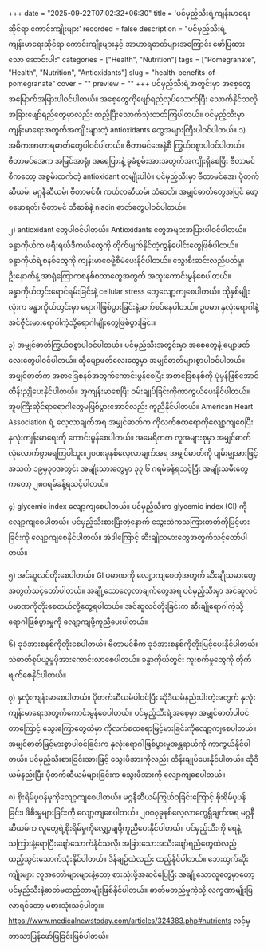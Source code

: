 +++
date = "2025-09-22T07:02:32+06:30"
title = 'ပင်မှည့်သီးရဲ့ကျန်းမာရေးဆိုင်ရာ ကောင်းကျိုးများ'
recorded = false
description = "ပင်မှည့်သီးရဲ့ကျန်းမာရေးဆိုင်ရာ ကောင်းကျိုးများနှင့် အာဟာရဓာတ်များအကြောင်း ဖော်ပြထားသော ဆောင်းပါး"
categories = ["Health", "Nutrition"]
tags = ["Pomegranate", "Health", "Nutrition", "Antioxidants"]
slug = "health-benefits-of-pomegranate"
cover = ""
preview = ""
+++
ပင်မှည့်သီးရဲ့အတွင်းမှာ အစေ့တွေအမြောက်အမြားပါဝင်ပါတယ်။ အစေ့တွေကိုဖျော်ရည်လုပ်သောက်ပြီး သောက်နိုင်သလို အခြားဖျော်ရည်တွေမှာလည်း ထည့်ပြီးသောက်သုံးတတ်ကြပါတယ်။ ပင်မှည့်သီးမှာ ကျန်းမာရေးအတွက်အကျိုးများတဲ့ antioxidants တွေအများကြီးပါဝင်ပါတယ်။
၁) အဓိကအာဟာရဓာတ်တွေပါဝင်ပါတယ်။
ဗီတာမင်အေနဲ့စီ ကြွယ်ဝစွာပါဝင်ပါတယ်။ ဗီတာမင်အေက အမြင်အာရုံ၊ အရေပြားနဲ့ ခုခံစွမ်းအားအတွက်အကျိုးရှိစေပြီး ဗီတာမင်စီကတော့ အစွမ်းထက်တဲ့ antioxidant တမျိုးပါပဲ။
ပင်မှည့်သီးမှာ ဗီတာမင်အေ၊ ပိုတက်ဆီယမ်၊ မဂ္ဂနီဆီယမ်၊ ဗီတာမင်စီ၊ ကယ်လဆီယမ်၊ သံဓာတ်၊ အမျှင်ဓာတ်တွေအပြင် ဖော့စဖောရတ်၊ ဗီတာမင် ဘီဆစ်နဲ့ niacin ဓာတ်တွေပါဝင်ပါတယ်။

၂) antioxidant တွေပါဝင်ပါတယ်။
Antioxidants တွေအများအပြားပါဝင်ပါတယ်။ ခန္ဓာကိုယ်က ဖရီးရယ်ဒီကယ်တွေကို တိုက်ဖျက်နိုင်တဲ့ကွန်ပေါင်းတွေဖြစ်ပါတယ်။ ခန္ဓာကိုယ်ရဲ့စနစ်တွေကို ကျန်းမာစေဖို့စီမံပေးနိုင်ပါတယ်။ သွေးစီးဆင်းလည်ပတ်မှု၊ ဦးနှောက်နဲ့ အာရုံကြောကစနစ်စတာတွေအတွက် အထူးကောင်းမွန်စေပါတယ်။ ခန္ဓာကိုယ်တွင်းရောင်ရမ်းခြင်းနဲ့ cellular stress တွေလျော့ကျစေပါတယ်။ ထိုနှစ်မျိုးလုံးက ခန္ဓာကိုယ်တွင်းမှာ ရောဂါဖြစ်ပွားခြင်းနဲ့ဆက်စပ်နေပါတယ်။ ဥပမာ၊ နှလုံးရောဂါနဲ့ အင်ဇီုင်းမားရောဂါကဲ့သို့ရောဂါမျိုးတွေဖြစ်ပွားခြင်း။

၃) အမျှင်ဓာတ်ကြွယ်ဝစွာပါဝင်ပါတယ်။
ပင်မှည့်သီးအတွင်းမှာ အစေ့တွေနဲ့ ပျော့ဖတ်လေးတွေပါဝင်ပါတယ်။ ထိုပျော့ဖတ်လေးတွေမှာ အမျှင်ဓာတ်များစွာပါဝင်ပါတယ်။ အမျှင်ဓာတ်က အစာခြေစနစ်အတွက်ကောင်းမွန်စေပြီး အစာခြေစနစ်ကို ပုံမှန်ဖြစ်အောင်ထိန်းညှိုပေးနိုင်ပါတယ်။ အူကျန်းမာစေပြီး ဝမ်းချုပ်ခြင်းကိုကာကွယ်ပေးနိုင်ပါတယ်။ အူမကြီးဆိုင်ရာရောဂါတွေမဖြစ်ပွားအောင်လည်း ကူညီနိုင်ပါတယ်။
American Heart Association ရဲ့ လေ့လာချက်အရ အမျှင်ဓာတ်က ကိုလက်စထရောကိုလျော့ကျစေပြီး နှလုံးကျန်းမာရေးကို ကောင်းမွန်စေပါတယ်။ အမေရိကက လူအများစုမှာ အမျှင်ဓာတ်လုံလောက်စွာမရကြပါဘူး။၂၀၀၈ခုနစ်လေ့လာချက်အရ အမျှင်ဓာတ်ကို ပျမ်းမျှအားဖြင့် အသက် ၁၉မှ၃၀အတွင်း အမျိုးသားတွေမှာ ၃၃.၆ ဂရမ်ခန့်ရသင့်ပြီး အမျိုးသမီးတွေကတော့ ၂၈ဂရမ်ခန့်ရသင့်ပါတယ်။

၄) glycemic index လျော့ကျစေပါတယ်။
ပင်မှည့်သီးက glycemic index (GI) ကိုလျော့ကျစေပါတယ်။ ပင်မှည့်သီးစားပြီးတဲ့နောက် သွေးထဲကသကြားဓာတ်ကိုမြင့်မားခြင်းကို လျော့ကျစေနိုင်ပါတယ်။ အဲဒါကြောင့် ဆီးချိုသမားတွေအတွက်သင့်တော်ပါတယ်။

၅) အင်ဆူလင်တိုးစေပါတယ်။
GI ပမာဏကို လျေ့ာကျစေတဲ့အတွက် ဆီးချိုသမားတွေအတွက်သင့်တော်ပါတယ်။ အချို့သောလေ့လာချက်တွေအရ ပင်မှည့်သီးမှာ အင်ဆူလင်ပမာဏကိုတိုးစေတယ်လို့တွေ့ရပါတယ်။ အင်ဆူလင်တိုးခြင်းက ဆီးချိုရောဂါကဲ့သို့ ရောဂါဖြစ်ပွားမှုကို လျော့ကျဖို့ကူညီပေးပါတယ်။

၆) ခုခံအားစနစ်ကိုတိုးစေပါတယ်။
ဗီတာမင်စီက ခုခံအားစနစ်ကိုတိုးမြင့်ပေးနိုင်ပါတယ်။ သံဓာတ်စုပ်ယူမှုပိုအားကောင်းလာစေပါတယ်။ ခန္ဓာကိုယ်တွင်း ကူးစက်မှုတွေကို တိုက်ဖျက်စေနိုင်ပါတယ်။

၇) နှလုံးကျန်းမာစေပါတယ်။
ပိုတက်ဆီယမ်ပါဝင်ပြီး ဆိုဒီယမ်နည်းပါးတဲ့အတွက် နှလုံးကျန်းမာရေးအတွက်ကောင်းမွန်စေပါတယ်။
ပင်မှည့်သီးရဲ့အစေ့မှာ အမျှင်ဓာတ်ပါဝင်တာကြောင့် သွေးကြောတွေထဲမှာ ကိုလက်စထရောမြင့်မားခြင်းကိုလျော့ကျစေပါတယ်။ အမျှင်ဓာတ်မြင့်မားစွာပါဝင်ခြင်းက နှလုံးရောဂါဖြစ်ပွားမှုအန္တရာယ်ကို ကာကွယ်နိုင်ပါတယ်။
ပင်မှည့်သီးစားခြင်းအားဖြင့် သွေးဖိအားကိုလည်း ထိန်းချုပ်ပေးနိုင်ပါတယ်။ ဆိုဒီယမ်နည်းပြီး ပိုတက်ဆီယမ်များခြင်းက သွေးဖိအားကို လျော့ကျစေပါတယ်။

၈) စိုးရိမ်ပူပန်မှုကိုလျော့ကျစေပါတယ်။
မဂ္ဂနီဆီယမ်ကြွယ်ဝခြင်းကြောင့် စိုးရိမ်ပူပန်ခြင်း၊ ဖိစီးမှုများခြင်းကို လျော့ကျစေပါတယ်။ ၂၀၀၇ခုနစ်လေ့လာတွေ့ရှိချက်အရ မဂ္ဂနီဆီယမ်က လူတွေရဲ့စိုးရိမ်မှုကိုလျှော့ချဖို့ကူညီပေးနိုင်ပါတယ်။
ပင်မှည့်သီးကို ရေနဲ့သကြားနဲ့ရောပြီးဖျော်သောက်နိုင်သလို၊ အခြားသောအသီးဖျော်ရည်တွေထဲလည့်ထည့်သွင်းသောက်သုံးနိုင်ပါတယ်။ ဒိန်ချဉ်ထဲလည်း ထည့်နိုင်ပါတယ်။
ဘေးထွက်ဆိုးကျိုးများ
လူအတော်များများနဲ့တော့ စားသုံးဖို့အဆင်ပြေပြီး အချို့သောလူတွေမှာတော့ ပင်မှည့်သီးနဲ့ဓာတ်မတည့်တာမျိုးဖြစ်နိုင်ပါတယ်။ ဓာတ်မတည့်မှုကဲ့သို့ လက္ခဏာမျိုးပြလာရင်တော့ မစားသုံးသင့်ပါဘူး။
https://www.medicalnewstoday.com/articles/324383.php#nutrients လင့်မှဘာသာပြန်ဖော်ပြခြင်းဖြစ်ပါတယ်။ 